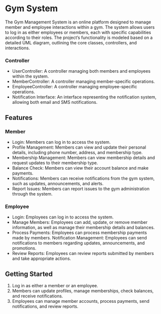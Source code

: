 # Gym System
The Gym Management System is an online platform designed to manage member and employee interactions within a gym. The system allows users to log in as either employees or members, each with specific capabilities according to their roles. The project’s functionality is modeled based on a detailed UML diagram, outlining the core classes, controllers, and interactions.

### Controller
- UserController: A controller managing both members and employees within the system.
- MemberController: A controller managing member-specific operations.
- EmployeeController: A controller managing employee-specific operations.
- Notification Interface: An interface representing the notification system, allowing both email and SMS notifications.

## Features
### Member
- Login: Members can log in to access the system.
- Profile Management: Members can view and update their personal details, including phone number, address, and membership type.
- Membership Management: Members can view membership details and request updates to their membership type.
- Balance Check: Members can view their account balance and make payments.
- Notifications: Members can receive notifications from the gym system, such as updates, announcements, and alerts.
- Report Issues: Members can report issues to the gym administration through the system.

### Employee
- Login: Employees can log in to access the system.
- Manage Members: Employees can add, update, or remove member information, as well as manage their membership details and balances.
- Process Payments: Employees can process membership payments made by members.
Notification Management: Employees can send notifications to members regarding updates, announcements, and promotions.
- Review Reports: Employees can review reports submitted by members and take appropriate actions.

## Getting Started
1. Log in as either a member or an employee.
2. Members can update profiles, manage memberships, check balances, and receive notifications.
3. Employees can manage member accounts, process payments, send notifications, and review reports.
